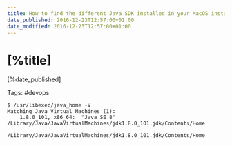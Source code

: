 ```yaml
---
title: How to find the different Java SDK installed in your MacOS installation
date_published: 2016-12-23T12:57:00+01:00
date_modified: 2016-12-23T12:57:00+01:00
---
```


# [%title]

[%date_published]

Tags: #devops

```
$ /usr/libexec/java_home -V
Matching Java Virtual Machines (1):
    1.8.0_101, x86_64:	"Java SE 8"	/Library/Java/JavaVirtualMachines/jdk1.8.0_101.jdk/Contents/Home

/Library/Java/JavaVirtualMachines/jdk1.8.0_101.jdk/Contents/Home
```
